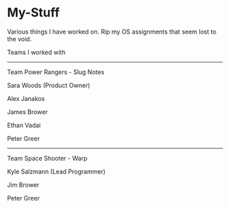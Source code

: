 # My-Stuff
Various things I have worked on. Rip my OS assignments that seem lost to the void.

Teams I worked with

----------------------------------

Team Power Rangers - Slug Notes

Sara Woods (Product Owner)

Alex Janakos

James Brower

Ethan Vadai

Peter Greer

-----------------------------------

Team Space Shooter - Warp

Kyle Salzmann (Lead Programmer)

Jim Brower

Peter Greer
